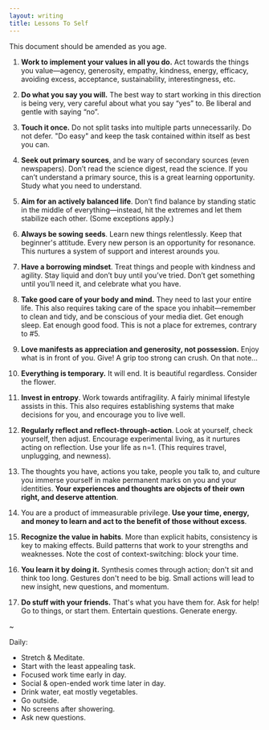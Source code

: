 ```yaml
---
layout: writing
title: Lessons To Self
---
```


This document should be amended as you age. 

1. **Work to implement your values in all you do.** Act towards the things you value—agency, generosity, empathy, kindness, energy, efficacy, avoiding excess, acceptance, sustainability, interestingness, etc. 

2. **Do what you say you will.** The best way to start working in this direction is being very, very careful about what you say “yes” to. Be liberal and gentle with saying “no”.

3. **Touch it once.** Do not split tasks into multiple parts unnecessarily. Do not defer. "Do easy" and keep the task contained within itself as best you can. 

4. **Seek out primary sources**, and be wary of secondary sources (even newspapers). Don’t read the science digest, read the science. If you can’t understand a primary source, this is a great learning opportunity. Study what you need to understand. 
    
5. **Aim for an actively balanced life**. Don’t find balance by standing static in the middle of everything—instead, hit the extremes and let them stabilize each other. (Some exceptions apply.) 

6. **Always be sowing seeds**. Learn new things relentlessly. Keep that beginner's attitude. Every new person is an opportunity for resonance. This nurtures a system of support and interest arounds you. 

7. **Have a borrowing mindset**. Treat things and people with kindness and agility. Stay liquid and don’t buy until you’ve tried. Don’t get something until you’ll need it, and celebrate what you have. 

8. **Take good care of your body and mind.** They need to last your entire life. This also requires taking care of the space you inhabit—remember to clean and tidy, and be conscious of your media diet. Get enough sleep. Eat enough good food. This is not a place for extremes, contrary to #5. 

9. **Love manifests as appreciation and generosity, not possession.** Enjoy what is in front of you. Give! A grip too strong can crush. On that note...

10. **Everything is temporary.** It will end. It is beautiful regardless. Consider the flower. 

11. **Invest in entropy**. Work towards antifragility. A fairly minimal lifestyle assists in this. This also requires establishing systems that make decisions for you, and encourage you to live well. 

12. **Regularly reflect and reflect-through-action**. Look at yourself, check yourself, then adjust. Encourage experimental living, as it nurtures acting on reflection. Use your life as n=1. (This requires travel, unplugging, and newness).

13. The thoughts you have, actions you take, people you talk to, and culture you immerse yourself in make permanent marks on you and your identities. **Your experiences and thoughts are objects of their own right, and deserve attention**. 

14. You are a product of immeasurable privilege. **Use your time, energy, and money to learn and act to the benefit of those without excess**. 

15. **Recognize the value in habits**. More than explicit habits, consistency is key to making effects. Build patterns that work to your strengths and weaknesses. Note the cost of context-switching: block your time. 

16. **You learn it by doing it.** Synthesis comes through action; don't sit and think too long. Gestures don't need to be big. Small actions will lead to new insight, new questions, and momentum. 

17. **Do stuff with your friends.** That's what you have them for. Ask for help! Go to things, or start them. Entertain questions. Generate energy. 


~

Daily:
- Stretch & Meditate.
- Start with the least appealing task.
- Focused work time early in day.
- Social & open-ended work time later in day.
- Drink water, eat mostly vegetables.
- Go outside.
- No screens after showering. 
- Ask new questions. 